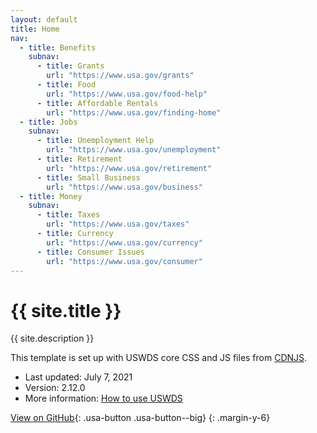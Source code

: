 ```yaml
---
layout: default
title: Home
nav:
  - title: Benefits
    subnav:
      - title: Grants
        url: "https://www.usa.gov/grants"
      - title: Food
        url: "https://www.usa.gov/food-help"
      - title: Affordable Rentals
        url: "https://www.usa.gov/finding-home"    
  - title: Jobs
    subnav:
      - title: Unemployment Help
        url: "https://www.usa.gov/unemployment"
      - title: Retirement
        url: "https://www.usa.gov/retirement"
      - title: Small Business
        url: "https://www.usa.gov/business"
  - title: Money
    subnav:
      - title: Taxes
        url: "https://www.usa.gov/taxes"
      - title: Currency
        url: "https://www.usa.gov/currency"
      - title: Consumer Issues
        url: "https://www.usa.gov/consumer"
---
```

# {{ site.title }}

{{ site.description }}

This template is set up with USWDS core CSS and JS files from [CDNJS](https://cdnjs.com/libraries/uswds).

- Last updated: July 7, 2021
- Version: 2.12.0
- More information: [How to use USWDS](https://designsystem.digital.gov/documentation/developers/)

[View on GitHub](https://github.com/Bixal/uswds-template){: .usa-button .usa-button--big}
{: .margin-y-6}